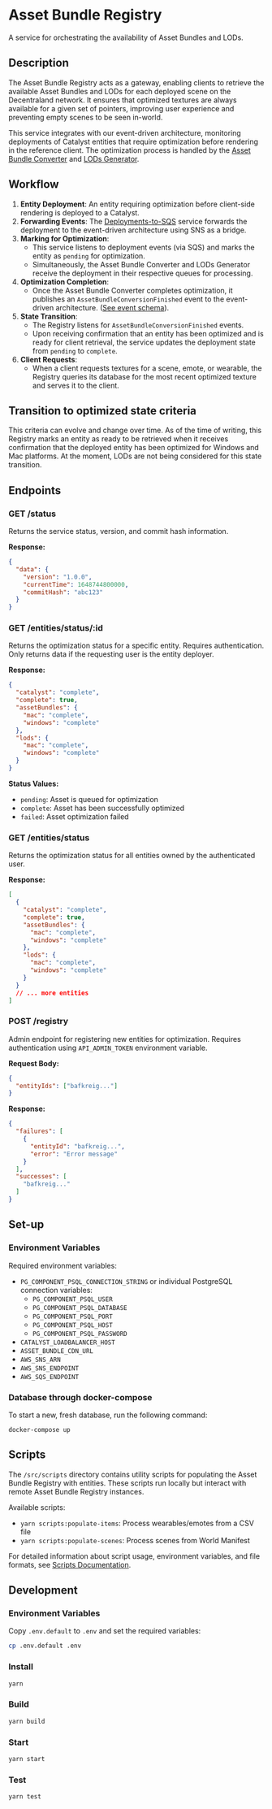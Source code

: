 # Asset Bundle Registry

A service for orchestrating the availability of Asset Bundles and LODs.

## Description

The Asset Bundle Registry acts as a gateway, enabling clients to retrieve the available Asset Bundles and LODs for each deployed scene on the Decentraland network. It ensures that optimized textures are always available for a given set of pointers, improving user experience and preventing empty scenes to be seen in-world.

This service integrates with our event-driven architecture, monitoring deployments of Catalyst entities that require optimization before rendering in the reference client. The optimization process is handled by the [Asset Bundle Converter](https://github.com/decentraland/asset-bundle-converter) and [LODs Generator](https://github.com/decentraland/lods-generator).

## Workflow

1. **Entity Deployment**: An entity requiring optimization before client-side rendering is deployed to a Catalyst.
2. **Forwarding Events**: The [Deployments-to-SQS](https://github.com/decentraland/deployments-to-sqs) service forwards the deployment to the event-driven architecture using SNS as a bridge.
3. **Marking for Optimization**: 
   - This service listens to deployment events (via SQS) and marks the entity as `pending` for optimization.
   - Simultaneously, the Asset Bundle Converter and LODs Generator receive the deployment in their respective queues for processing.
4. **Optimization Completion**: 
   - Once the Asset Bundle Converter completes optimization, it publishes an `AssetBundleConversionFinished` event to the event-driven architecture. ([See event schema](https://github.com/decentraland/schemas/blob/main/src/platform/events/services.ts)).
5. **State Transition**: 
   - The Registry listens for `AssetBundleConversionFinished` events. 
   - Upon receiving confirmation that an entity has been optimized and is ready for client retrieval, the service updates the deployment state from `pending` to `complete`.
6. **Client Requests**: 
   - When a client requests textures for a scene, emote, or wearable, the Registry queries its database for the most recent optimized texture and serves it to the client.

## Transition to optimized state criteria

This criteria can evolve and change over time. As of the time of writing, this Registry marks an entity as ready to be retrieved when it receives confirmation that the deployed entity has been optimized for Windows and Mac platforms. At the moment, LODs are not being considered for this state transition.

## Endpoints

### GET /status
Returns the service status, version, and commit hash information.

**Response:**
```json
{
  "data": {
    "version": "1.0.0",
    "currentTime": 1648744800000,
    "commitHash": "abc123"
  }
}
```

### GET /entities/status/:id
Returns the optimization status for a specific entity. Requires authentication. Only returns data if the requesting user is the entity deployer.

**Response:**
```json
{
  "catalyst": "complete",
  "complete": true,
  "assetBundles": {
    "mac": "complete",
    "windows": "complete"
  },
  "lods": {
    "mac": "complete",
    "windows": "complete"
  }
}
```

**Status Values:**
- `pending`: Asset is queued for optimization
- `complete`: Asset has been successfully optimized
- `failed`: Asset optimization failed

### GET /entities/status
Returns the optimization status for all entities owned by the authenticated user.

**Response:**
```json
[
  {
    "catalyst": "complete",
    "complete": true,
    "assetBundles": {
      "mac": "complete",
      "windows": "complete"
    },
    "lods": {
      "mac": "complete",
      "windows": "complete"
    }
  }
  // ... more entities
]
```

### POST /registry
Admin endpoint for registering new entities for optimization. Requires authentication using `API_ADMIN_TOKEN` environment variable.

**Request Body:**
```json
{
  "entityIds": ["bafkreig..."]
}
```

**Response:**
```json
{
  "failures": [
    {
      "entityId": "bafkreig...",
      "error": "Error message"
    }
  ],
  "successes": [
    "bafkreig..."
  ]
}
```

## Set-up

### Environment Variables

Required environment variables:

- `PG_COMPONENT_PSQL_CONNECTION_STRING` or individual PostgreSQL connection variables:
  - `PG_COMPONENT_PSQL_USER`
  - `PG_COMPONENT_PSQL_DATABASE`
  - `PG_COMPONENT_PSQL_PORT`
  - `PG_COMPONENT_PSQL_HOST`
  - `PG_COMPONENT_PSQL_PASSWORD`
- `CATALYST_LOADBALANCER_HOST`
- `ASSET_BUNDLE_CDN_URL`
- `AWS_SNS_ARN`
- `AWS_SNS_ENDPOINT`
- `AWS_SQS_ENDPOINT`

### Database through docker-compose

To start a new, fresh database, run the following command:

`docker-compose up`

## Scripts

The `/src/scripts` directory contains utility scripts for populating the Asset Bundle Registry with entities. These scripts run locally but interact with remote Asset Bundle Registry instances.

Available scripts:
- `yarn scripts:populate-items`: Process wearables/emotes from a CSV file
- `yarn scripts:populate-scenes`: Process scenes from World Manifest

For detailed information about script usage, environment variables, and file formats, see [Scripts Documentation](src/scripts/README.md).

## Development

### Environment Variables

Copy `.env.default` to `.env` and set the required variables:

```bash
cp .env.default .env
```

### Install

```bash
yarn
```

### Build

```bash
yarn build
```

### Start

```bash
yarn start
```

### Test

```bash
yarn test
```
